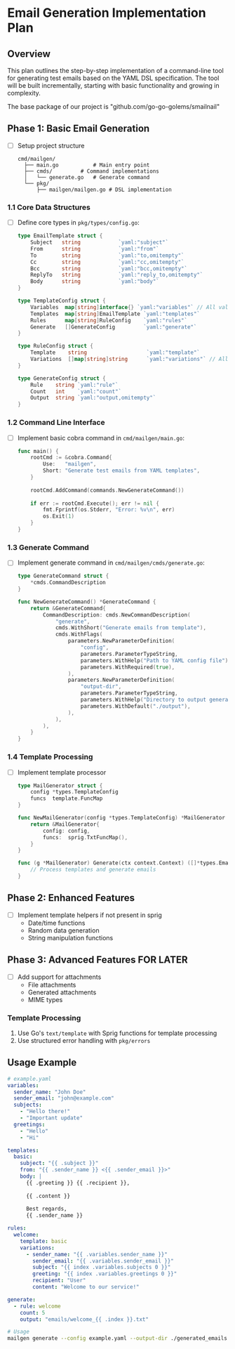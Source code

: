 # Email Generation Implementation Plan

## Overview
This plan outlines the step-by-step implementation of a command-line tool for generating test emails based on the YAML DSL specification. The tool will be built incrementally, starting with basic functionality and growing in complexity.

The base package of our project is 	"github.com/go-go-golems/smailnail"

## Phase 1: Basic Email Generation
- [ ] Setup project structure
  ```
  cmd/mailgen/
    ├── main.go           # Main entry point
    ├── cmds/         # Command implementations
    │   └── generate.go   # Generate command
    └── pkg/
        ├── mailgen/mailgen.go # DSL implementation
  ```

### 1.1 Core Data Structures
- [ ] Define core types in `pkg/types/config.go`:
  ```go
  type EmailTemplate struct {
      Subject   string            `yaml:"subject"`
      From      string            `yaml:"from"`
      To        string            `yaml:"to,omitempty"`
      Cc        string            `yaml:"cc,omitempty"`
      Bcc       string            `yaml:"bcc,omitempty"`
      ReplyTo   string            `yaml:"reply_to,omitempty"`
      Body      string            `yaml:"body"`
  }

  type TemplateConfig struct {
      Variables  map[string]interface{} `yaml:"variables"` // All values must be strings or []string
      Templates  map[string]EmailTemplate `yaml:"templates"`
      Rules      map[string]RuleConfig    `yaml:"rules"`
      Generate   []GenerateConfig         `yaml:"generate"`
  }

  type RuleConfig struct {
      Template    string                   `yaml:"template"`
      Variations  []map[string]string      `yaml:"variations"` // All values must be strings
  }

  type GenerateConfig struct {
      Rule    string `yaml:"rule"`
      Count   int    `yaml:"count"`
      Output  string `yaml:"output,omitempty"`
  }
  ```

### 1.2 Command Line Interface
- [ ] Implement basic cobra command in `cmd/mailgen/main.go`:
  ```go
  func main() {
      rootCmd := &cobra.Command{
          Use:   "mailgen",
          Short: "Generate test emails from YAML templates",
      }
      
      rootCmd.AddCommand(commands.NewGenerateCommand())
      
      if err := rootCmd.Execute(); err != nil {
          fmt.Fprintf(os.Stderr, "Error: %v\n", err)
          os.Exit(1)
      }
  }
  ```

### 1.3 Generate Command
- [ ] Implement generate command in `cmd/mailgen/cmds/generate.go`:
  ```go
  type GenerateCommand struct {
      *cmds.CommandDescription
  }

  func NewGenerateCommand() *GenerateCommand {
      return &GenerateCommand{
          CommandDescription: cmds.NewCommandDescription(
              "generate",
              cmds.WithShort("Generate emails from template"),
              cmds.WithFlags(
                  parameters.NewParameterDefinition(
                      "config",
                      parameters.ParameterTypeString,
                      parameters.WithHelp("Path to YAML config file"),
                      parameters.WithRequired(true),
                  ),
                  parameters.NewParameterDefinition(
                      "output-dir",
                      parameters.ParameterTypeString,
                      parameters.WithHelp("Directory to output generated emails"),
                      parameters.WithDefault("./output"),
                  ),
              ),
          ),
      }
  }
  ```

### 1.4 Template Processing
- [ ] Implement template processor 
  ```go
  type MailGenerator struct {
      config *types.TemplateConfig
      funcs  template.FuncMap
  }

  func NewMailGenerator(config *types.TemplateConfig) *MailGenerator {
      return &MailGenerator{
          config: config,
          funcs:  sprig.TxtFuncMap(),
      }
  }

  func (g *MailGenerator) Generate(ctx context.Context) ([]*types.Email, error) {
      // Process templates and generate emails
  }
  ```

## Phase 2: Enhanced Features
- [ ] Implement template helpers if not present in sprig
  - Date/time functions
  - Random data generation
  - String manipulation functions

## Phase 3: Advanced Features FOR LATER
- [ ] Add support for attachments
  - File attachments
  - Generated attachments
  - MIME types

### Template Processing
1. Use Go's `text/template` with Sprig functions for template processing
3. Use structured error handling with `pkg/errors`

## Usage Example
```yaml
# example.yaml
variables:
  sender_name: "John Doe"
  sender_email: "john@example.com"
  subjects:
    - "Hello there!"
    - "Important update"
  greetings:
    - "Hello"
    - "Hi"

templates:
  basic:
    subject: "{{ .subject }}"
    from: "{{ .sender_name }} <{{ .sender_email }}>"
    body: |
      {{ .greeting }} {{ .recipient }},
      
      {{ .content }}
      
      Best regards,
      {{ .sender_name }}

rules:
  welcome:
    template: basic
    variations:
      - sender_name: "{{ .variables.sender_name }}"
        sender_email: "{{ .variables.sender_email }}"
        subject: "{{ index .variables.subjects 0 }}"
        greeting: "{{ index .variables.greetings 0 }}"
        recipient: "User"
        content: "Welcome to our service!"

generate:
  - rule: welcome
    count: 5
    output: "emails/welcome_{{ .index }}.txt"
```

```bash
# Usage
mailgen generate --config example.yaml --output-dir ./generated_emails
``` 